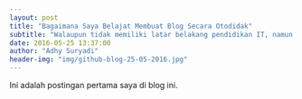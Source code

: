 ```yaml
---
layout: post
title: "Bagaimana Saya Belajat Membuat Blog Secara Otodidak"
subtitle: "Walaupun tidak memiliki latar belakang pendidikan IT, namun kita bisa membuat blog secara otodidak"
date: 2016-05-25 13:37:00
author: "Adhy Suryadi"
header-img: "img/github-blog-25-05-2016.jpg"
---
```


<p>Ini adalah postingan pertama saya di blog ini.</p>
